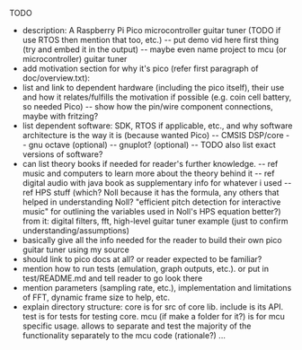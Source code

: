 TODO
- description: A Raspberry Pi Pico microcontroller guitar tuner (TODO
if use RTOS then mention that too, etc.)
-- put demo vid here first thing (try and embed it in the output)
-- maybe even name project to mcu (or microcontroller) guitar tuner
- add motivation section for why it's pico (refer first paragraph of doc/overview.txt):
- list and link to dependent hardware (including the pico itself), their use and how
it relates/fulfills the motivation if possible (e.g. coin cell battery, so needed Pico)
-- show how the pin/wire component connections, maybe with fritzing? 
- list dependent software: SDK, RTOS if applicable, etc., and why software architecture
is the way it is (because wanted Pico)
-- CMSIS DSP/core
-- gnu octave (optional)
-- gnuplot? (optional)
-- TODO also list exact versions of software?
- can list theory books if needed for reader's further knowledge. 
-- ref music and computers to learn more about the theory behind it
-- ref digital audio with java book as supplementary info for whatever i used
-- ref HPS stuff (which? Noll because it has the formula, any others that helped
in understanding Noll? "efficient pitch detection for interactive music" for outlining
the variables used in Noll's HPS equation better?)
from it: digital filters, fft, high-level guitar tuner example (just to confirm
understanding/assumptions)
- basically give all the info needed for the reader to build their own pico guitar
tuner using my source
- should link to pico docs at all? or reader expected to be familiar? 
- mention how to run tests (emulation, graph outputs, etc.). or put in test/README.md and
tell reader to go look there
- mention parameters (sampling rate, etc.), implementation and limitations of FFT, 
dynamic frame size to help, etc.
- explain directory structure: core is for src of core lib. include is its API.
test is for tests for testing core. mcu (if make a folder for it?) is for mcu 
specific usage. allows to separate and test the majority of the functionality
separately to the mcu code (rationale?) ...
